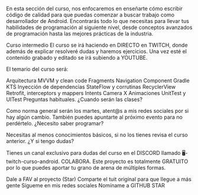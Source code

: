 En esta sección del curso, nos enfocaremos en enseñarte cómo escribir código de calidad para que puedas comenzar a buscar trabajo como desarrollador de Android. Encontrarás todo lo que necesitas para llevar tus habilidades de programación al siguiente nivel, desde conceptos avanzados de programación hasta las mejores prácticas de la industria.

Curso intermedio
El curso se irá haciendo en DIRECTO en TWITCH, donde además de explicar resolveré dudas y haremos ejercicios. Una vez esté el contenido grabado y editado se irá subiendo a YOUTUBE.

El temario del curso será:

Arquitectura MVVM y clean code
Fragments
Navigation Component
Gradle KTS
Inyección de dependencias
StateFlow y corrutinas
RecyclerView
Retrofit, interceptors y mappers
Intents
Camera X
Animaciones
UnitTest y UITest
Preguntas habituales.
¿Cuando serán las clases?

Como norma general serán los martes, atent@s a mis redes sociales por si hay algún cambio. También puedes apuntarte al próximo evento para no perdértelo.
¿Necesito saber programar?

Necesitas al menos conocimientos básicos, si no los tienes revisa el curso anterior.
¿Y si tengo dudas?

Tienes un canal exclusivo para dudas del curso en el DISCORD llamado 🖥-twitch-curso-android.
COLABORA.
Este proyecto es totalmente GRATUITO por lo que puedes aportar tu grano de arena de múltiples formas.

Dale a FAV al proyecto (Star)
Comparte el tuit original para que llegue a más gente
Sígueme en mis redes sociales
Nomíname a GITHUB STAR
